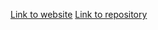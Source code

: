 [Link to website](http://oregzoltan.github.io)
[Link to repository](https://github.com/oregzoltan/oregzoltan.github.io)
